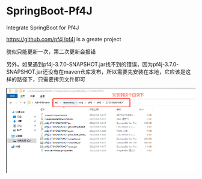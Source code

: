 # SpringBoot-Pf4J
Integrate SpringBoot for Pf4J

https://github.com/pf4j/pf4j is a greate project

貌似只能更新一次，第二次更新会报错

另外，如果遇到pf4j-3.7.0-SNAPSHOT.jar找不到的错误，因为pf4j-3.7.0-SNAPSHOT.jar还没有在maven仓库发布，所以需要先安装在本地，它应该是这样的路径下，只需要拷贝文件即可

![jar包安装位置](pf4j-3.7.0-SNAPSHOT/sc.png)